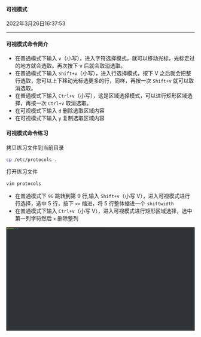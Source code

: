 #### 可视模式

2022年3月26日16:37:53

---

#### 可视模式命令简介

- 在普通模式下输入 `v`（小写），进入字符选择模式，就可以移动光标，光标走过的地方就会选取。再次按下 v 后就会取消选取。
- 在普通模式下输入 `Shift+v`（小写），进入行选择模式，按下 V 之后就会把整行选取，您可以上下移动光标选更多的行，同样，再按一次 `Shift+v` 就可以取消选取。
- 在普通模式下输入 `Ctrl+v`（小写），这是区域选择模式，可以进行矩形区域选择，再按一次 `Ctrl+v` 取消选取。
- 在可视模式下输入 `d` 删除选取区域内容
- 在可视模式下输入 `y` 复制选取区域内容

#### 可视模式命令练习

拷贝练习文件到当前目录

```bash
cp /etc/protocols .
```

打开练习文件

```bash
vim protocols
```

- 在普通模式下 `9G` 跳转到第 9 行,输入 `Shift+v`（小写 V），进入可视模式进行行选择，选中 5 行，按下 `>>` 缩进，将 5 行整体缩进一个 `shiftwidth`
- 在普通模式下输入 `Ctrl+v`（小写 V），进入可视模式进行矩形区域选择，选中第一列字符然后 `x` 删除整列

![1](3.6_可视操作.assets/document-uid49570labid19timestamp1491032454604.png)